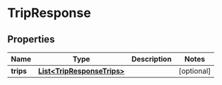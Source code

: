 
# TripResponse

## Properties
Name | Type | Description | Notes
------------ | ------------- | ------------- | -------------
**trips** | [**List&lt;TripResponseTrips&gt;**](TripResponseTrips.md) |  |  [optional]



